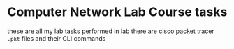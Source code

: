 # Computer Network Lab Course tasks
these are all my lab tasks performed in lab
there are cisco packet tracer `.pkt` files and their CLI commands
